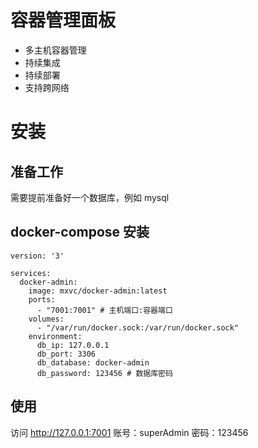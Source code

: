 # 容器管理面板
- 多主机容器管理
- 持续集成
- 持续部署
- 支持跨网络

# 安装

## 准备工作
需要提前准备好一个数据库，例如 mysql

## docker-compose 安装
```
version: '3'

services:
  docker-admin:
    image: mxvc/docker-admin:latest
    ports:
      - "7001:7001" # 主机端口:容器端口
    volumes:
      - "/var/run/docker.sock:/var/run/docker.sock" 
    environment:
      db_ip: 127.0.0.1 
      db_port: 3306
      db_database: docker-admin
      db_password: 123456 # 数据库密码
```


## 使用
访问 http://127.0.0.1:7001 账号：superAdmin 密码：123456
